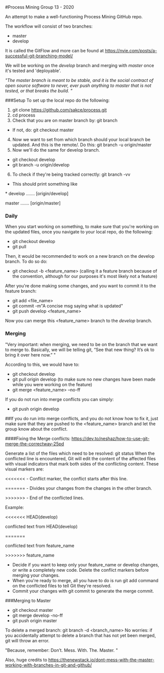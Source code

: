 #Process Mining Group 13 - 2020

An attempt to make a well-functioning Process Mining GitHub repo. 

The workflow will consist of two branches:
- master
- develop

It is called the GitFlow and more can be found at https://nvie.com/posts/a-successful-git-branching-model/

We will be working on the _develop_ branch and merging with _master_ once it's tested and 'deployable'.

_"The master branch is meant to be stable, and it is the social contract of
open source software to never, ever push anything to master that
is not tested, or that breaks the build. "_

###Setup
To set up the local repo do the following:

1. git clone https://github.com/sakce/process.git
2. cd process
3. Check that you are on master branch by: git branch
- If not, do: git checkout master
4. Now we want to set from which branch should your local branch be updated. And this is the remote/<branch>. Do this: git branch -u origin/master
5. Now we'll do the same for develop branch.
- git checkout develop
- git branch -u origin/develop
6. To check if they're being tracked correctly: git branch -vv
- This should print something like 

\* develop ....... [origin/develop] <commit msg>

master  ....... [origin/master] <commit msg>

### Daily 
When you start working on something, to make sure that you're working on the updated files, once you navigate to your local repo, do the following:
- git checkout develop
- git pull

Then, it would be recommended to work on a new branch on the develop branch. To do so do:
- git checkout -b <feature_name> (calling it a feature branch because of the convention, although for our purposes it's most likely not a feature)


After you're done making some changes, and you want to commit it to the feature branch:
- git add <file_name>
- git commit -m"A concise msg saying what is updated"
- git push develop <feature_name>

Now you can merge this <feature_name> branch to the _develop_ branch.

### Merging
"Very important: when merging, we need to be on the branch
that we want to merge to. Basically, we will be telling git,
“See that new thing? It’s ok to bring it over here now.” "

According to this, we would have to: 
- git checkout develop
- git pull origin develop (to make sure no new changes have been made while you were working on the feature)
- git merge <feature_name> –no-ff

If you do not run into merge conflicts you can simply:
- git push origin develop

##If you do run into merge conflicts, and you do not know how to fix it, just make sure that they are pushed to the <feature_name> branch and let the group know about the conflict. 


####Fixing the Merge conflicts:
https://dev.to/neshaz/how-to-use-git-merge-the-correctway-25pd

Generate a list of the files which need to be resolved: git status
When the conflicted line is encountered, Git will edit the content of the affected files with visual indicators that mark both sides of the conflicting content. These visual markers are:

<<<<<<< - Conflict marker, the conflict starts after this line.

======= - Divides your changes from the changes in the other branch.

\>>>>>>> - End of the conflicted lines.

Example:

<<<<<<< HEAD(develop)

conflicted text from HEAD(develop)

=======

conflicted text from feature_name

\>>>>>>> feature_name
- Decide if you want to keep only your feature_name or develop changes, or write a completely new code. Delete the conflict markers before merging your changes.
- When you're ready to merge, all you have to do is run git add command on the conflicted files to tell Git they're resolved.
- Commit your changes with git commit to generate the merge commit.

###Merging to Master
- git checkout master
- git merge develop -no-ff
- git push origin master

To delete a merged branch: git branch -d <branch_name> 
No worries: if you accidentally attempt to delete a branch that has not yet been merged, git will throw an error.


"Because, remember: Don’t. Mess. With. The. Master. "

Also, huge credits to https://thenewstack.io/dont-mess-with-the-master-working-with-branches-in-git-and-github/
